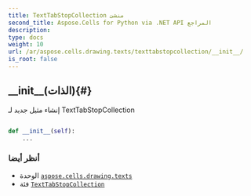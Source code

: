 ```yaml
---
title: TextTabStopCollection منشئ
second_title: Aspose.Cells for Python via .NET API المراجع
description:
type: docs
weight: 10
url: /ar/aspose.cells.drawing.texts/texttabstopcollection/__init__/
is_root: false
---
```

##  \_\_init\_\_(الذات){#}
إنشاء مثيل جديد لـ TextTabStopCollection



```python

def __init__(self):
    ...
```





###  أنظر أيضا
* الوحدة [`aspose.cells.drawing.texts`](../../)
* فئة [`TextTabStopCollection`](/cells/python-net/ar/aspose.cells.drawing.texts/texttabstopcollection)
